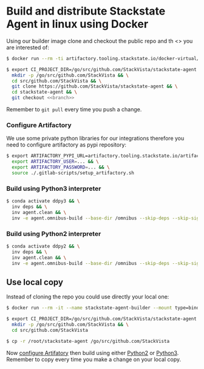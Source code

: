 # Build and distribute Stackstate Agent in linux using Docker

Using our builder image clone and checkout the public repo and th <<branch>> you are interested of:
```bash
$ docker run --rm -ti artifactory.tooling.stackstate.io/docker-virtual/stackstate/stackstate-agent-runner-gitlab:latest7 bash

$ export CI_PROJECT_DIR=/go/src/github.com/StackVista/stackstate-agent && \
  mkdir -p /go/src/github.com/StackVista && \
  cd src/github.com/StackVista && \
  git clone https://github.com/StackVista/stackstate-agent && \
  cd stackstate-agent && \
  git checkout <<branch>>
```

Remember to `git pull` every time you push a change.

### Configure Artifactory

We use some private python libraries for our integrations therefore you need to configure artifactory as pypi repository:
```bash
$ export ARTIFACTORY_PYPI_URL=artifactory.tooling.stackstate.io/artifactory/api/pypi/pypi-local && \
  export ARTIFACTORY_USER=... && \
  export ARTIFACTORY_PASSWORD=... && \
  source ./.gitlab-scripts/setup_artifactory.sh
```

### Build using Python3 interpreter
```bash
$ conda activate ddpy3 && \
  inv deps && \
  inv agent.clean && \
  inv -e agent.omnibus-build --base-dir /omnibus --skip-deps --skip-sign --major-version 3 --python-runtimes 3
```

### Build using Python2 interpreter
```bash
$ conda activate ddpy2 && \
  inv deps && \
  inv agent.clean && \
  inv -e agent.omnibus-build --base-dir /omnibus --skip-deps --skip-sign --major-version 2 --python-runtimes 2
```

## Use local copy

Instead of cloning the repo you could use directly your local one:
```bash
$ docker run --rm -it --name stackstate-agent-builder --mount type=bind,source="${PWD}",target=/root/stackstate-agent,readonly artifactory.tooling.stackstate.io/docker-virtual/stackstate/stackstate-agent-runner-gitlab:latest7 bash

$ export CI_PROJECT_DIR=/go/src/github.com/StackVista/stackstate-agent && \
  mkdir -p /go/src/github.com/StackVista && \
  cd src/github.com/StackVista

$ cp -r /root/stackstate-agent /go/src/github.com/StackVista
```

Now [configure Artifatory](#configure-artifactory) then build using either [Python2](#build-using-python2-interpreter) or [Python3](#build-using-python3-interpreter).
Remember to copy every time you make a change on your local copy.
